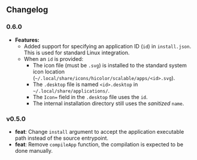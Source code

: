 ## Changelog

### 0.6.0

*   **Features:**
    *   Added support for specifying an application ID (`id`) in `install.json`.
        This is used for standard Linux integration.
    *   When an `id` is provided:
        *   The icon file (must be `.svg`) is installed to the standard system
            icon location (`~/.local/share/icons/hicolor/scalable/apps/<id>.svg`).
        *   The `.desktop` file is named `<id>.desktop` in
            `~/.local/share/applications/`.
        *   The `Icon=` field in the `.desktop` file uses the `id`.
        *   The internal installation directory still uses the _sanitized_ `name`.

### v0.5.0

*   **feat**: Change `install` argument to accept the application executable path instead of the source entrypoint.
*   **feat**: Remove `compileApp` function, the compilation is expected to be done manually.

